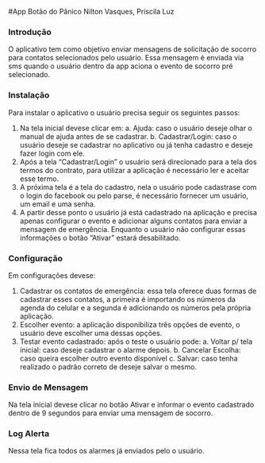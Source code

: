 #App Botão do Pânico 
Nilton Vasques, Priscila Luz 
 
### Introdução 
O aplicativo tem como objetivo enviar mensagens de solicitação de socorro para contatos 
selecionados pelo usuário. 
Essa mensagem é enviada via sms quando o usuário dentro da app aciona o evento de socorro 
pré selecionado. 
### Instalação 
Para instalar o aplicativo o usuário precisa seguir os seguintes passos: 
1. Na tela inicial deve­se clicar em: 
a. Ajuda: caso o usuário deseje olhar o manual de ajuda antes de se cadastrar. 
b. Cadastrar/Login: caso o usuário deseje se cadastrar no aplicativo ou já tenha 
cadastro e deseje fazer login com ele. 
2. Após a tela “Cadastrar/Login” o usuário será direcionado para a tela dos termos do 
contrato, para utilizar a aplicação é necessário ler e aceitar esse termo. 
3. A próxima tela é a tela do cadastro, nela o usuário pode cadastra­se com o login do 
facebook ou pelo parse, é necessário fornecer um usuário, um email e uma senha. 
4. A partir desse ponto o usuário já está cadastrado na aplicação e precisa apenas configurar 
o evento e adicionar alguns contatos para enviar a mensagem de emergência. Enquanto o 
usuário não configurar essas informações o botão “Ativar” estará desabilitado. 
### Configuração 
Em configurações deve­se: 
1. Cadastrar os contatos de emergência: essa tela oferece duas formas de cadastrar esses 
contatos, a primeira é importando os números da agenda do celular e a segunda é 
adicionando os números pela própria aplicação. 
2. Escolher evento: a aplicação disponibiliza três opções de evento, o usuário deve escolher 
uma dessas opções. 
3. Testar evento cadastrado: após o teste o usuário pode: 
a. Voltar p/ tela inicial: caso deseje cadastrar o alarme depois. 
b. Cancelar Escolha: caso queira escolher outro evento disponível 
c. Salvar: caso tenha realizado o padrão correto de deseje salvar o mesmo. 
 
### Envio de Mensagem 
Na tela inicial deve­se clicar no botão Ativar e informar o evento cadastrado dentro de 9 
segundos para enviar uma mensagem de socorro. 
### Log Alerta 
Nessa tela fica todos os alarmes já enviados pelo o usuário.

